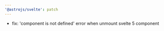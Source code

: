 ```yaml
---
'@astrojs/svelte': patch
---
```


- fix: 'component is not defined' error when unmount svelte 5 component
